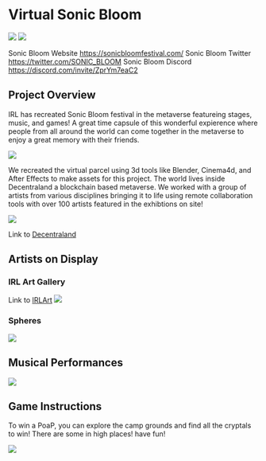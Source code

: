 # Virtual Sonic Bloom
![](https://i.imgur.com/vrGXlVu.png)
![](https://i.imgur.com/Z66zgN7.png)

Sonic Bloom Website https://sonicbloomfestival.com/
Sonic Bloom Twitter https://twitter.com/SONIC_BLOOM
Sonic Bloom Discord https://discord.com/invite/ZprYm7eaC2

## Project Overview
IRL has recreated Sonic Bloom festival in the metaverse featureing stages, music, and games! A great time capsule of this wonderful expierence where people from all around the world can come together in the metaverse to enjoy a great memory with their friends.

![](https://i.imgur.com/kVnb2m2.png)


We recreated the virtual parcel using 3d tools like Blender, Cinema4d, and After Effects to make assets for this project. The world lives inside Decentraland a blockchain based metaverse. We worked with a group of artists from various disciplines bringing it to life using remote collaboration tools with over 100 artists featured in the exhibtions on site! 

![](https://i.imgur.com/q3xe9XS.png)


Link to [Decentraland](https://decentraland.org/)

## Artists on Display


### IRL Art Gallery
Link to [IRLArt](https://irlart.com/)
![](https://i.imgur.com/DqOYDnw.png)


### Spheres
![](https://i.imgur.com/35nJU2H.png)


## Musical Performances
![](https://i.imgur.com/2faGXBh.png)


## Game Instructions
To win a PoaP, you can explore the camp grounds and find all the cryptals to win! There are some in high places! have fun!

![](https://i.imgur.com/qTlAKuC.png)






